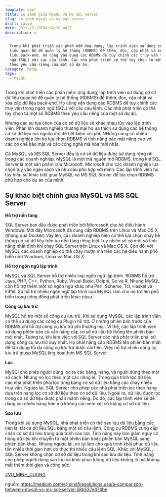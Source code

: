 ```yaml
---
template: post
title: So sánh giữa MySQL và MS SQL Server
slug: so-sanh-mysql-va-ms-sql-server
draft: false
date: 2019-12-19T08:04:20.402Z
description: >-


  Trong khi phát triển các phần mềm ứng dụng, lập trình viên sử dụng cơ sở dữ
  liệu quan hệ để quản lý hệ thống (RDBMS) để thêm, đọc, cập nhật và xóa các dữ
  liệu back-end. Họ cũng vận dụng các RDBMS để tùy chỉnh các truy vấn trong ngôn
  ngữ (SQL) với các câu lệnh. Các nhà phát triển có thể tùy chọn từ một số RDBMS
  theo yêu cầu riêng của một số dự án.
category: MySQL
tags:
  - MySQL
---
```

Trong khi phát triển các phần mềm ứng dụng, lập trình viên sử dụng cơ sở dữ liệu quan hệ để quản lý hệ thống (RDBMS) để thêm, đọc, cập nhật và xóa các dữ liệu back-end. Họ cũng vận dụng các RDBMS để tùy chỉnh các truy vấn trong ngôn ngữ (SQL) với các câu lệnh. Các nhà phát triển có thể tùy chọn từ một số RDBMS theo yêu cầu riêng của một số dự án.

Nhưng các sự lựa chọn của cơ sở dữ liệu sẽ khác nhau tùy vào lập trình viên. Phần lớn doanh nghiệp thương mại họ ưa thích sử dụng các hệ thống cơ sở dữ liệu mã nguồn mở để tiết kiệm chi phí. NHưng cũng có nhiều doanh nghiệp lớn họ lựa chọn RDBMS vì tính năng bảo mật nâng cao với các cơ chế bảo mật và các công nghệ mã hóa mới nhất.

Cả MySQL và MS SQL Server đều là cơ sở dữ liệu được sử dụng rộng rãi trong các doanh nghiệp. MySQL là một mã nguồn mở RDBMS, trong khi SQL Server là một sản phẩm của Microsoft. Microsoft cho các doanh nghiệp lựa chọn tùy vào ngân sách và nhu cầu phù hợp với mình. Các lập trình viên họ tùy hiểu sự khác biệt giua MySQL và MS SQL Server để lựa chọn RDBMS phù hợp cho dự án của mình.

## Sự khác biệt chính giua MySQL và MS SQL Server

**Hỗ trợ nền tảng**

SQL Server ban đầu được phát triển bởi Microssoft cho hệ điều hành Windows. Mới đây Microssoft đã cung cấp RDBMS trên LInux và Mac OS X (thông qua Docker).Vậy lên, các doanh nghiệp hiện có thể lựa chọn chạy hệ thống cơ sở dữ liệu trên ba nền tảng riêng biệt.Tuy nhiên sẽ có một số tính năng nhất định khi chạy SQL Server trên Linux và Mac OS X. Còn đối với MySQL các doanh nghiệp có thể chạy mượn mà trên các hệ điều hành phổ biến như Windows, Linux và Mac OS X.

**Hỗ trợ ngôn ngữ lập trình**

MySQL và SQL Server hỗ trợ nhiều loại ngôn ngữ lập trình. RDBMS hỗ trợ Java, PHP, C++, Python, Ruby, Visual Basic, Delphi, Go và R. Nhưng MySQL còn hỗ trợ thêm một sô ngôn ngữ khác như  Perl, Scheme, Tcl, Haskel và Eiffel. Sự hỗ trợ nhiều ngôn ngữ lập trình của MySQL làm cho nó trở lên phổ biến trong cộng đồng phát triển khác nhau.

**Công cụ lưu trữ**

MySQL hỗ trợ một số công cụ lưu trữ. Khi sử dụng MySQL, các lập trình viên có thể sử dụng các công cụ Plugin hỗ trợ. Ở những phiên bản trước của RDBMS chỉ hỗ trợ công cụ lưu trữ phi thương mại. Vì thế, các lập trình vien sử dụng phiên bản cũ cần nâng cấp cơ sở dữ liệu hệ thống lên phiên bản mới nhất. Tương tự, khi làm việc với SQL Server các nhà phát triển phải sử dụng công cụ lưu trữ duy nhất. Họ phải nâng cấp RDBMS lên phiên bản nhất để tận dụng tối đa công cụ lưu trữ được cải tiến. Việc hỗ trợ nhiều công cụ lưu trữ giusp MySQL ling hoạt hơn MS SQL Server.

**Lọc**

MySQl cho phép người dùng lọc ra các bảng, hàng, và người dùng theo một số cách. Nhưng nó lọc theo một các riêng lẻ. Trong qúa trình lọc dữ liệu, các nhà phát triển phải lọc từng bảng cơ sở dữ liệu bằng các chạy nhiều truy vấn. Ngược lại, SQL Server cho phép các nhà phát triển lọc theo hàng dựa trên hàng lọc cơ sở dữ liệu theo cơ sở dữ liệu. Ngoài ra, dữ liệu được lọc trong cơ sở dữ liệu được phân mảnh riêng. Do đó, các lập trình viên sẽ dễ dàng lọc nhiều hàng hơn mà không cần xem xét số lượng cơ sở dữ liệu.

**Sao lưu**

Trong khi sử dụng MySQL, nhà phát triển có thể sao lưu dữ liệu bằng các nén lại tất cả dữ liệu SQL bằng một số câu lệnh. Công cụ RDBMS cung cấp chặn cơ sở dữ liệu trong qúa trình sao lưa. Tính năng này làm giảm nguy cơ hỏng dữ liệu khi chuyển từ một phiên bản hoặc phiên bản MySQL sang phiên bản khác. Nhưng ngược lại, nó lại làm cho quá trình khôi phục dữ liệu tốn nhiều thời gian hơn do thực thi nhiều câu lệnh SQL. Khác với MySQL, SQL Server không chặn cơ sở dữ liệu trong khi sao lưu dữ liệu. Tính năng cho phép người dùng sao lưu và khôi phục lượng dữ liệu khổng lồ mà không mất thêm thời gian và công sức.

[\#VU_MINH_CUONG](#VU_MINH_CUONG)

nguồn: <https://medium.com/@mindfiresolutions.usa/a-comparison-between-mysql-vs-ms-sql-server-58b537e474be>
